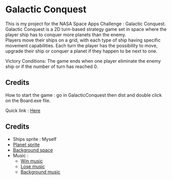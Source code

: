 # Galactic Conquest


This is my project for the NASA Space Apps Challenge : Galactic Conquest.
Galactic Conquest is a 2D turn-based strategy game set in space where the player ship has to conquer more planets than the enemy.  
Players move their ships on a grid, with each type of ship having specific movement capabilities. Each turn the player has the possibility to move, upgrade their ship or conquer a planet if they happen to be next to one.


Victory Conditions: The game ends when one player eliminate the enemy ship or if the number of turn has reached 0.


## Credits

How to start the game : go in GalacticConquest then dist and double click on the Board.exe file.

Quick link : [Here](GalacticConquest/dist)

## Credits

- Ships sprite : Myself
- [Planet sprite](https://helianthus-games.itch.io/pixel-art-planets)
- [Background space](https://piiixl.itch.io/space)
- Music :
    - [Win music](https://youfulca.com/en/2022/08/10/8bit-victory01/)
    - [Lose music](https://pixabay.com/sound-effects/8-bit-video-game-lose-sound-version-1-145828/)
    - [Background music](https://www.fesliyanstudios.com/royalty-free-music/download/8-bit-retro-funk/883)

